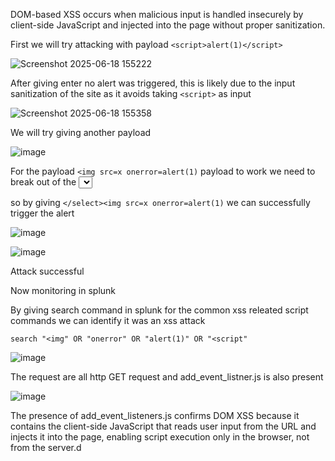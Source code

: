 DOM-based XSS occurs when malicious input is handled insecurely by client-side JavaScript and injected into the page without proper sanitization.

First we will try attacking with payload `<script>alert(1)</script>`

![Screenshot 2025-06-18 155222](https://github.com/user-attachments/assets/097b899a-7cfd-43dd-9a4d-350a7b1e9b7a)

After giving enter no alert was triggered, this is likely due to the input sanitization of the site as it avoids taking `<script>` as input

![Screenshot 2025-06-18 155358](https://github.com/user-attachments/assets/abbce36d-5e3a-4d64-8374-ddccf1f899cc)

We will try giving another payload

![image](https://github.com/user-attachments/assets/7cb50328-f807-4107-b3b2-247c42b25239)

For the payload `<img src=x onerror=alert(1)` payload to work we need to break out of the <select> field

so by giving `</select><img src=x onerror=alert(1)` we can successfully trigger the alert

![image](https://github.com/user-attachments/assets/c539dff0-12c7-4881-ac0d-01329719cac4)

![image](https://github.com/user-attachments/assets/d02924a1-cb8e-4337-9398-6565aa6b4b7e)

Attack successful 

Now monitoring in splunk

By giving search command in splunk for the common xss releated script commands we can identify it was an xss attack

`search "<img" OR "onerror" OR "alert(1)" OR "<script"`

![image](https://github.com/user-attachments/assets/daee7b5f-a1ce-43f7-bfae-8c589c1e2992)

The request are all http GET request and add_event_listner.js is also present

![image](https://github.com/user-attachments/assets/592aaf5d-a3b2-4f3c-907f-38dbd5c1ec81)

The presence of add_event_listeners.js confirms DOM XSS because it contains the client-side JavaScript that reads user input from the URL and injects it into the page, enabling script execution only in the browser, not from the server.d 
